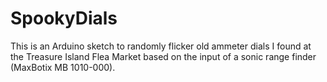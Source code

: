 # SpookyDials

This is an Arduino sketch to randomly flicker old ammeter dials I found at the Treasure Island Flea Market
based on the input of a sonic range finder (MaxBotix MB 1010-000).

